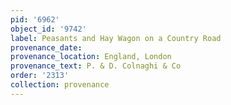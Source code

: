 ```yaml
---
pid: '6962'
object_id: '9742'
label: Peasants and Hay Wagon on a Country Road
provenance_date:
provenance_location: England, London
provenance_text: P. & D. Colnaghi & Co
order: '2313'
collection: provenance
---
```


